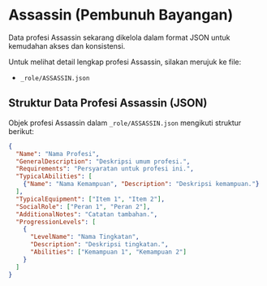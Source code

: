 # Assassin (Pembunuh Bayangan)

Data profesi Assassin sekarang dikelola dalam format JSON untuk kemudahan akses dan konsistensi.

Untuk melihat detail lengkap profesi Assassin, silakan merujuk ke file:
*   `_role/ASSASSIN.json`

## Struktur Data Profesi Assassin (JSON)

Objek profesi Assassin dalam `_role/ASSASSIN.json` mengikuti struktur berikut:

```json
{
  "Name": "Nama Profesi",
  "GeneralDescription": "Deskripsi umum profesi.",
  "Requirements": "Persyaratan untuk profesi ini.",
  "TypicalAbilities": [
    {"Name": "Nama Kemampuan", "Description": "Deskripsi kemampuan."}
  ],
  "TypicalEquipment": ["Item 1", "Item 2"],
  "SocialRole": ["Peran 1", "Peran 2"],
  "AdditionalNotes": "Catatan tambahan.",
  "ProgressionLevels": [
    {
      "LevelName": "Nama Tingkatan",
      "Description": "Deskripsi tingkatan.",
      "Abilities": ["Kemampuan 1", "Kemampuan 2"]
    }
  ]
}
```